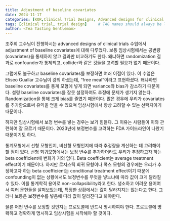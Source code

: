 ```yaml
---
title: Adjustment of baseline covariates
date: 2024-11-17
categories: [KOR,Clinical Trial Designs, Advanced designs for clinical trial]
tags: [clinical trial, trial design]     # TAG names should always be lowercase
author: <Tea Tasting Gentleman>
---
```


조주희 교수님이 진행하시는 advanced designs of clinical trials 수업에서 adjustment of baseline covariates에 대해 다루었다. 보통 임상시험에서는 공변량 (covariates)을 통제하지 않고 결과만 비교하기도 한다. 왜냐하면 randomization 결과로 confounder가 통제되고, collider와 같은 것들을 고려할 필요가 없기 때문이다. 

그럼에도 불구하고 baseline covariates를 보정하면 여러 이점이 있다. 이 수업은 Eliseo Guallar 교수님이 강의 하셨는데, “free meal”이라고 표현하셨다. 왜냐하면 baseline covariates를 통계 모형에 넣게 되면 variance와 bias가 감소하기 때문이다. 설령 baseline covariates를 잘못 설정하여도 추정에 문제가 생기지 않는다. Randomization을 통해 크게 bias를 줄였기 때문이다. 많은 경우에 우리가 covariates를 추가함으로써 유익을 얻을 수 있으며 임상시험에서 항상 고려할 수 있는 선택지이기 때문이다.

하지만 임상시험에서 보정 변수를 넣는 경우는 보기 힘들다. 그 이유는 사람들이 이와 관련하여 잘 모르기 때문이다. 2023년에 보정변수를 고려하는 FDA 가이드라인이 나왔기 때문이기도 하다.

통계모형에서 선형 모형인지, 비선형 모형인지에 따라 추정량을 계산하는 데 고려해야 할 점이 있다. 선형 회귀모형에서는 보정 변수를 추가하더라도 우리가 추정하고자 하는 beta coefficient에 변화가 거의 없다. Beta coefficient는 average treatment effect이기 때문이다. 하지만 로지스틱 회귀 모형이나 콕스 모형의 경우에는 우리가 추정하고자 하는 beta coefficient는 conditional treatment effect이기 때문에 confounding이 없는 상황에서도 보정변수를 무엇을 넣느냐에 따라 값이 크게 달라질 수 있다. 이를 통계학적 용어로 non-collapsibility라고 한다. 생소하고 어려운 용어여서 여러 문헌들을 살펴보았는데, 특정한 상황에서는 값이 달라지지는 않는다고 한다. 그러나 보통은 보정변수를 넣음에 따라 값이 달라진다고 봐야한다. 

물론 어떤 변수를 보정할 것인지는 프로토콜에 반드시 명시하여야 한다. 프로토콜에 명확하고 정확하게 명시하고 임상시험을 시작해야 할 것이다. 
